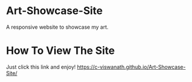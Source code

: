 # Art-Showcase-Site
A responsive website to showcase my art.

# How To View The Site

Just click this link and enjoy!
https://c-viswanath.github.io/Art-Showcase-Site/
